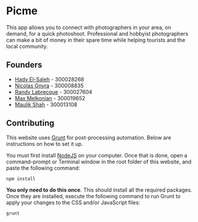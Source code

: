 # Picme
This app allows you to connect with photographers in your area, on demand, for a quick photoshoot. Professional and
hobbyist photographers can make a bit of money in their spare time while helping tourists and the local community.

## Founders
* [Hady El-Saleh](https://github.com/littlehadi) - 300028268
* [Nicolas Gnyra](https://github.com/nicoco007) - 300008835
* [Randy Labrecque](https://github.com/RandyLab777) - 300027604
* [Max Melkonian](https://github.com/mmelk057) - 300019652
* [Maulik Shah](https://github.com/mshah87) - 300013108


## Contributing
This website uses [Grunt](https://gruntjs.com/) for post-processing automation. Below are instructions on how to set it up.

You must first install [NodeJS](https://nodejs.org/) on your computer. Once that is done, open a command-prompt or
Terminal window in the root folder of this website, and paste the following command:

    npm install

**You only need to do this once**. This should install all the required packages. Once they are installed,
execute the following command to run Grunt to apply your changes to the CSS and/or JavaScript files:

    grunt
